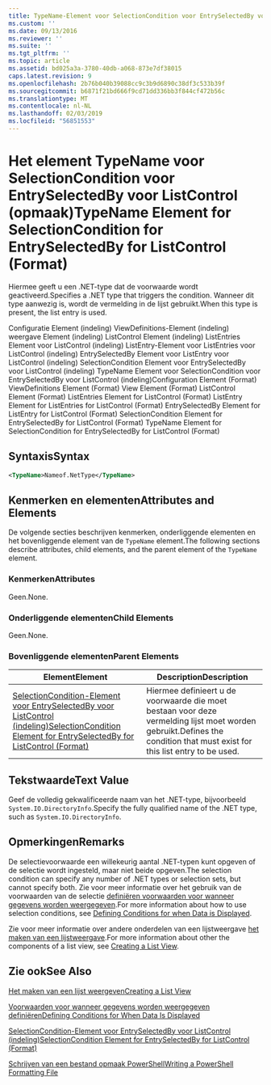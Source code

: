 ```yaml
---
title: TypeName-Element voor SelectionCondition voor EntrySelectedBy voor ListControl (indeling) | Microsoft Docs
ms.custom: ''
ms.date: 09/13/2016
ms.reviewer: ''
ms.suite: ''
ms.tgt_pltfrm: ''
ms.topic: article
ms.assetid: bd025a3a-3780-40db-a068-873e7df38015
caps.latest.revision: 9
ms.openlocfilehash: 2b76b040b39088cc9c3b9d6890c38df3c533b39f
ms.sourcegitcommit: b6871f21bd666f9cd71dd336bb3f844cf472b56c
ms.translationtype: MT
ms.contentlocale: nl-NL
ms.lasthandoff: 02/03/2019
ms.locfileid: "56851553"
---
```

# <a name="typename-element-for-selectioncondition-for-entryselectedby-for-listcontrol-format"></a><span data-ttu-id="2be4f-102">Het element TypeName voor SelectionCondition voor EntrySelectedBy voor ListControl (opmaak)</span><span class="sxs-lookup"><span data-stu-id="2be4f-102">TypeName Element for SelectionCondition for EntrySelectedBy for ListControl (Format)</span></span>

<span data-ttu-id="2be4f-103">Hiermee geeft u een .NET-type dat de voorwaarde wordt geactiveerd.</span><span class="sxs-lookup"><span data-stu-id="2be4f-103">Specifies a .NET type that triggers the condition.</span></span> <span data-ttu-id="2be4f-104">Wanneer dit type aanwezig is, wordt de vermelding in de lijst gebruikt.</span><span class="sxs-lookup"><span data-stu-id="2be4f-104">When this type is present, the list entry is used.</span></span>

<span data-ttu-id="2be4f-105">Configuratie Element (indeling) ViewDefinitions-Element (indeling) weergave Element (indeling) ListControl Element (indeling) ListEntries Element voor ListControl (indeling) ListEntry-Element voor ListEntries voor ListControl (indeling) EntrySelectedBy Element voor ListEntry voor ListControl (indeling) SelectionCondition Element voor EntrySelectedBy voor ListControl (indeling) TypeName Element voor SelectionCondition voor EntrySelectedBy voor ListControl (indeling)</span><span class="sxs-lookup"><span data-stu-id="2be4f-105">Configuration Element (Format) ViewDefinitions Element (Format) View Element (Format) ListControl Element (Format) ListEntries Element for ListControl (Format) ListEntry Element for ListEntries for ListControl (Format) EntrySelectedBy Element for ListEntry for ListControl (Format) SelectionCondition Element for EntrySelectedBy for ListControl (Format) TypeName Element for SelectionCondition for EntrySelectedBy for ListControl (Format)</span></span>

## <a name="syntax"></a><span data-ttu-id="2be4f-106">Syntaxis</span><span class="sxs-lookup"><span data-stu-id="2be4f-106">Syntax</span></span>

```xml
<TypeName>Nameof.NetType</TypeName>
```

## <a name="attributes-and-elements"></a><span data-ttu-id="2be4f-107">Kenmerken en elementen</span><span class="sxs-lookup"><span data-stu-id="2be4f-107">Attributes and Elements</span></span>

<span data-ttu-id="2be4f-108">De volgende secties beschrijven kenmerken, onderliggende elementen en het bovenliggende element van de `TypeName` element.</span><span class="sxs-lookup"><span data-stu-id="2be4f-108">The following sections describe attributes, child elements, and the parent element of the `TypeName` element.</span></span>

### <a name="attributes"></a><span data-ttu-id="2be4f-109">Kenmerken</span><span class="sxs-lookup"><span data-stu-id="2be4f-109">Attributes</span></span>

<span data-ttu-id="2be4f-110">Geen.</span><span class="sxs-lookup"><span data-stu-id="2be4f-110">None.</span></span>

### <a name="child-elements"></a><span data-ttu-id="2be4f-111">Onderliggende elementen</span><span class="sxs-lookup"><span data-stu-id="2be4f-111">Child Elements</span></span>

<span data-ttu-id="2be4f-112">Geen.</span><span class="sxs-lookup"><span data-stu-id="2be4f-112">None.</span></span>

### <a name="parent-elements"></a><span data-ttu-id="2be4f-113">Bovenliggende elementen</span><span class="sxs-lookup"><span data-stu-id="2be4f-113">Parent Elements</span></span>

|<span data-ttu-id="2be4f-114">Element</span><span class="sxs-lookup"><span data-stu-id="2be4f-114">Element</span></span>|<span data-ttu-id="2be4f-115">Description</span><span class="sxs-lookup"><span data-stu-id="2be4f-115">Description</span></span>|
|-------------|-----------------|
|[<span data-ttu-id="2be4f-116">SelectionCondition-Element voor EntrySelectedBy voor ListControl (indeling)</span><span class="sxs-lookup"><span data-stu-id="2be4f-116">SelectionCondition Element for EntrySelectedBy for ListControl (Format)</span></span>](./selectioncondition-element-for-entryselectedby-for-listcontrol-format.md)|<span data-ttu-id="2be4f-117">Hiermee definieert u de voorwaarde die moet bestaan voor deze vermelding lijst moet worden gebruikt.</span><span class="sxs-lookup"><span data-stu-id="2be4f-117">Defines the condition that must exist for this list entry to be used.</span></span>|

## <a name="text-value"></a><span data-ttu-id="2be4f-118">Tekstwaarde</span><span class="sxs-lookup"><span data-stu-id="2be4f-118">Text Value</span></span>

<span data-ttu-id="2be4f-119">Geef de volledig gekwalificeerde naam van het .NET-type, bijvoorbeeld `System.IO.DirectoryInfo`.</span><span class="sxs-lookup"><span data-stu-id="2be4f-119">Specify the fully qualified name of the .NET type, such as `System.IO.DirectoryInfo`.</span></span>

## <a name="remarks"></a><span data-ttu-id="2be4f-120">Opmerkingen</span><span class="sxs-lookup"><span data-stu-id="2be4f-120">Remarks</span></span>

<span data-ttu-id="2be4f-121">De selectievoorwaarde een willekeurig aantal .NET-typen kunt opgeven of de selectie wordt ingesteld, maar niet beide opgeven.</span><span class="sxs-lookup"><span data-stu-id="2be4f-121">The selection condition can specify any number of .NET types or selection sets, but cannot specify both.</span></span> <span data-ttu-id="2be4f-122">Zie voor meer informatie over het gebruik van de voorwaarden van de selectie [definiëren voorwaarden voor wanneer gegevens worden weergegeven](./defining-conditions-for-displaying-data.md).</span><span class="sxs-lookup"><span data-stu-id="2be4f-122">For more information about how to use selection conditions, see [Defining Conditions for when Data is Displayed](./defining-conditions-for-displaying-data.md).</span></span>

<span data-ttu-id="2be4f-123">Zie voor meer informatie over andere onderdelen van een lijstweergave [het maken van een lijstweergave](./creating-a-list-view.md).</span><span class="sxs-lookup"><span data-stu-id="2be4f-123">For more information about other the components of a list view, see [Creating a List View](./creating-a-list-view.md).</span></span>

## <a name="see-also"></a><span data-ttu-id="2be4f-124">Zie ook</span><span class="sxs-lookup"><span data-stu-id="2be4f-124">See Also</span></span>

[<span data-ttu-id="2be4f-125">Het maken van een lijst weergeven</span><span class="sxs-lookup"><span data-stu-id="2be4f-125">Creating a List View</span></span>](./creating-a-list-view.md)

[<span data-ttu-id="2be4f-126">Voorwaarden voor wanneer gegevens worden weergegeven definiëren</span><span class="sxs-lookup"><span data-stu-id="2be4f-126">Defining Conditions for When Data Is Displayed</span></span>](./defining-conditions-for-displaying-data.md)

[<span data-ttu-id="2be4f-127">SelectionCondition-Element voor EntrySelectedBy voor ListControl (indeling)</span><span class="sxs-lookup"><span data-stu-id="2be4f-127">SelectionCondition Element for EntrySelectedBy for ListControl (Format)</span></span>](./selectioncondition-element-for-entryselectedby-for-listcontrol-format.md)

[<span data-ttu-id="2be4f-128">Schrijven van een bestand opmaak PowerShell</span><span class="sxs-lookup"><span data-stu-id="2be4f-128">Writing a PowerShell Formatting File</span></span>](./writing-a-powershell-formatting-file.md)
